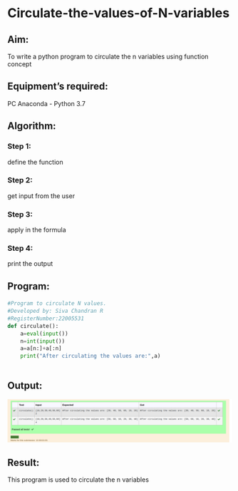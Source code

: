 # Circulate-the-values-of-N-variables
## Aim:
To write a python program to circulate the n variables using function concept
## Equipment’s required:
PC
Anaconda - Python 3.7
## Algorithm: 
### Step 1: 
define the function
### Step 2: 
get input from the user
### Step 3: 
apply in the formula
### Step 4: 
print the output

## Program:
``` python 
#Program to circulate N values.
#Developed by: Siva Chandran R
#RegisterNumber:22005531
def circulate():
    a=eval(input())
    n=int(input())
    a=a[n:]+a[:n]
    print("After circulating the values are:",a)
    
  ```  

## Output:
![OUTPUT](ot4.png)

## Result:
This program is used to circulate the n variables
